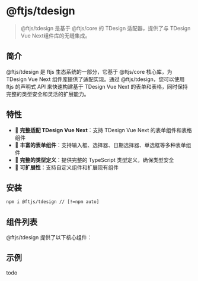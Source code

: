 # @ftjs/tdesign

> @ftjs/tdesign 是基于 @ftjs/core 的 TDesign 适配器，提供了与 TDesign Vue Next组件库的无缝集成。

## 简介

@ftjs/tdesign 是 ftjs 生态系统的一部分，它基于 @ftjs/core 核心库，为 TDesign Vue Next 组件库提供了适配实现。通过 @ftjs/tdesign，您可以使用 ftjs 的声明式 API 来快速构建基于 TDesign Vue Next 的表单和表格，同时保持完整的类型安全和灵活的扩展能力。

## 特性

- 🚀 **完整适配 TDesign Vue Next**：支持 TDesign Vue Next 的表单组件和表格组件
- 🧩 **丰富的表单组件**：支持输入框、选择器、日期选择器、单选框等多种表单组件
- 📝 **完整的类型定义**：提供完整的 TypeScript 类型定义，确保类型安全
- 🔌 **可扩展性**：支持自定义组件和扩展现有组件

## 安装

```bash
npm i @ftjs/tdesign // [!=npm auto]
```

## 组件列表

@ftjs/tdesign 提供了以下核心组件：

## 示例

todo
